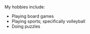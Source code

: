 My hobbies include:
  * Playing board games
  * Playing sports; specifically volleyball
  * Doing puzzles
  
